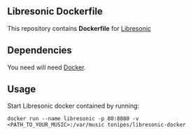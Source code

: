 ## Libresonic Dockerfile

This repository contains **Dockerfile** for [Libresonic](http://libresonic.org)

## Dependencies

You need will need [Docker](https://www.docker.com/).

## Usage

Start Libresonic docker contained by running:

```
docker run --name libresonic -p 80:8080 -v <PATH_TO_YOUR_MUSIC>:/var/music tonipes/libresonic-docker
```
